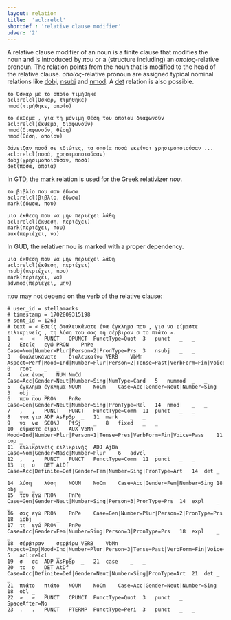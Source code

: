 ```yaml
---
layout: relation
title:  'acl:relcl'
shortdef : 'relative clause modifier'
udver: '2'
---
```


A relative clause modifier of an noun is a finite clause that modifies the noun and is introduced by *που* or a (structure including) an *οποίος*-relative pronoun. The relation points from the noun that is modified to the head of the relative clause. *οποίος*-relative pronoun are assigned typical nominal relations like  [dobj](obj), [nsubj](nsubj) and [nmod](nmod). A [det](det) relation is also possible.

~~~ sdparse
το Όσκαρ με το οποίο τιμήθηκε
acl:relcl(Όσκαρ, τιμήθηκε)
nmod(τιμήθηκε, οποίο)
~~~

~~~ sdparse
το έκθεμα , για τη μόνιμη θέση του οποίου διαφωνούν
acl:relcl(έκθεμα, διαφωνούν)
nmod(διαφωνούν, θέση)
nmod(θέση, οποίου)
~~~

~~~ sdparse
δάνειζαν ποσά σε ιδιώτες, τα οποία ποσά εκείνοι χρησιμοποιούσαν ...
acl:relcl(ποσά, χρησιμοποιούσαν)
dobj(χρησιμοποιούσαν, ποσά)
det(ποσά, οποία)
~~~

In GTD, the [mark](mark) relation is used for the Greek relativizer *που*.

~~~ sdparse
το βιβλίο που σου έδωσα
acl:relcl(βιβλίο, έδωσα)
mark(έδωσα, που)
~~~

~~~ sdparse
μια έκθεση που να μην περιέχει λάθη
acl:relcl(έκθεση, περιέχει)
mark(περιέχει, που)
aux(περιέχει, να)
~~~~


In GUD, the relativer που is marked with a proper dependency.

~~~ sdparse
μια έκθεση που να μην περιέχει λάθη
acl:relcl(έκθεση, περιέχει)
nsubj(περιέχει, που)
mark(περιέχει, να)
advmod(περιέχει, μην)
~~~

 που may not depend on the verb of the relative clause:
 
~~~ conllu
# user_id = stellamarks
# timestamp = 1702809315198
# sent_id = 1263
# text = « Εσείς διαλευκάνατε ένα έγκλημα που , για να είμαστε ειλικρινείς , τη λύση του σας τη σέρβιραν σ το πιάτο ».
1	«	«	PUNCT	OPUNCT	PunctType=Quot	3	punct	_	_
2	Εσείς	εγώ	PRON	PnPe	Case=Nom|Number=Plur|Person=2|PronType=Prs	3	nsubj	_	_
3	διαλευκάνατε	διαλευκαίνω	VERB	VbMn	Aspect=Perf|Mood=Ind|Number=Plur|Person=2|Tense=Past|VerbForm=Fin|Voice=Act	0	root	_	_
4	ένα	ένας	NUM	NmCd	Case=Acc|Gender=Neut|Number=Sing|NumType=Card	5	nummod	_	_
5	έγκλημα	έγκλημα	NOUN	NoCm	Case=Acc|Gender=Neut|Number=Sing	3	obj	_	_
6	που	που	PRON	PnRe	Case=Gen|Gender=Neut|Number=Sing|PronType=Rel	14	nmod	_	_
7	,	,	PUNCT	PUNCT	PunctType=Comm	11	punct	_	_
8	για	για	ADP	AsPpSp	_	11	mark	_	_
9	να	να	SCONJ	PtSj	_	8	fixed	_	_
10	είμαστε	είμαι	AUX	VbMn	Mood=Ind|Number=Plur|Person=1|Tense=Pres|VerbForm=Fin|Voice=Pass	11	cop	_	_
11	ειλικρινείς	ειλικρινής	ADJ	AjBa	Case=Nom|Gender=Masc|Number=Plur	6	advcl	_	_
12	,	,	PUNCT	PUNCT	PunctType=Comm	11	punct	_	_
13	τη	ο	DET	AtDf	Case=Acc|Definite=Def|Gender=Fem|Number=Sing|PronType=Art	14	det	_	_
14	λύση	λύση	NOUN	NoCm	Case=Acc|Gender=Fem|Number=Sing	18	obj	_	_
15	του	εγώ	PRON	PnPe	Case=Gen|Gender=Neut|Number=Sing|Person=3|PronType=Prs	14	expl	_	_
16	σας	εγώ	PRON	PnPe	Case=Gen|Number=Plur|Person=2|PronType=Prs	18	iobj	_	_
17	τη	εγώ	PRON	PnPe	Case=Acc|Gender=Fem|Number=Sing|Person=3|PronType=Prs	18	expl	_	_
18	σέρβιραν	σερβίρω	VERB	VbMn	Aspect=Imp|Mood=Ind|Number=Plur|Person=3|Tense=Past|VerbForm=Fin|Voice=Act	5	acl:relcl	_	_
19	σ	σε	ADP	AsPpSp	_	21	case	_	_
20	το	ο	DET	AtDf	Case=Acc|Definite=Def|Gender=Neut|Number=Sing|PronType=Art	21	det	_	_
21	πιάτο	πιάτο	NOUN	NoCm	Case=Acc|Gender=Neut|Number=Sing	18	obl	_	_
22	»	»	PUNCT	CPUNCT	PunctType=Quot	3	punct	_	SpaceAfter=No
23	.	.	PUNCT	PTERMP	PunctType=Peri	3	punct	_	_
~~~


<!---
TODO: Revisit arguments for pou being a marker or a relative pronoun
-->
<!-- Interlanguage links updated Po 6. listopadu 2023, 21:42:15 CET -->

